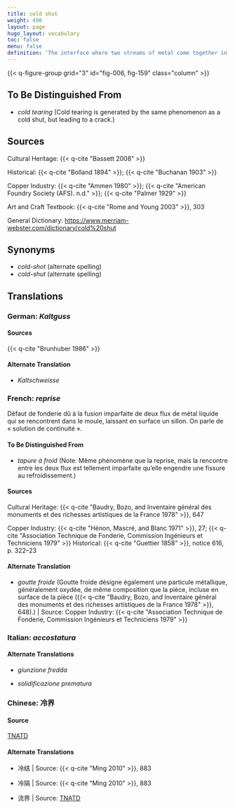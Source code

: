 ```yaml
---
title: cold shut
weight: 490
layout: page
hugo_layout: vocabulary
toc: false
menu: false
definition: 'The interface where two streams of metal come together in the mold but do not fuse properly, often due to premature cooling of the metal in the mold. A cold shut may also describe a hole or void in a cast caused by premature cooling ({Rome and Young 2003}, 303). The cooled metal edges will be rounded in profile.'
---
```


{{< q-figure-group grid="3" id="fig-006, fig-159" class="column" >}}

## To Be Distinguished From

- *cold tearing* (Cold tearing is generated by the same phenomenon as a cold shut, but leading to a crack.)

## Sources

Cultural Heritage: {{< q-cite "Bassett 2008" >}}

Historical: {{< q-cite "Bolland 1894" >}}; {{< q-cite "Buchanan 1903" >}}

Copper Industry: {{< q-cite "Ammen 1980" >}}; {{< q-cite "American Foundry Society (AFS). n.d." >}}; {{< q-cite "Palmer 1929" >}}

Art and Craft Textbook: {{< q-cite "Rome and Young 2003" >}}, 303

General Dictionary: <https://www.merriam-webster.com/dictionary/cold%20shut>

## Synonyms

- *cold-shot* (alternate spelling)
- *cold-shut* (alternate spelling)

## Translations

<div class="accordion">

### **German**: *Kaltguss*

#### Sources

{{< q-cite "Brunhuber 1986" >}}

#### Alternate Translation

- *Kaltschweisse*

### **French**: *reprise*

Défaut de fonderie dû à la fusion imparfaite de deux flux de métal liquide qui se rencontrent dans le moule, laissant en surface un sillon. On parle de « solution de continuité ».

#### To Be Distinguished From

- *tapure à froid* (Note: Même phénomène que la reprise, mais la rencontre entre les deux flux est tellement imparfaite qu’elle engendre une fissure au refroidissement.)

#### Sources

Cultural Heritage: {{< q-cite "Baudry, Bozo, and Inventaire général des monuments et des richesses artistiques de la France 1978" >}}, 647

Copper Industry: {{< q-cite "Hénon, Mascré, and Blanc 1971" >}}, 27; {{< q-cite "Association Technique de Fonderie, Commission Ingénieurs et Techniciens 1979" >}}
Historical: {{< q-cite "Guettier 1858" >}}, notice 616, p. 322–23

#### Alternate Translation

- *goutte froide* (Goutte froide désigne également une particule métallique, généralement oxydée, de même composition que la pièce, incluse en surface de la pièce ({{< q-cite "Baudry, Bozo, and Inventaire général des monuments et des richesses artistiques de la France 1978" >}}, 648).) | Source: Copper Industry: {{< q-cite "Association Technique de Fonderie, Commission Ingénieurs et Techniciens 1979" >}}

### **Italian**: *accostatura*

#### Alternate Translations

- *giunzione fredda*

- *solidificazione prematura*

### **Chinese**: 冷界

#### Source

[TNATD](http://terms.naer.edu.tw/detail/627912/?index=1)

#### Alternate Translations

- 冷结 | Source: {{< q-cite "Ming 2010" >}}, 883

- 冷隔 | Source: {{< q-cite "Ming 2010" >}}, 883

- 流界 | Source: [TNATD](http://terms.naer.edu.tw/detail/627912/?index=1)

</div>
